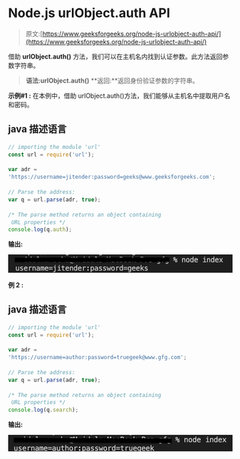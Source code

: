 # Node.js urlObject.auth API

> 原文:[https://www.geeksforgeeks.org/node-js-urlobject-auth-api/](https://www.geeksforgeeks.org/node-js-urlobject-auth-api/)

借助 **urlObject.auth()** 方法，我们可以在主机名内找到认证参数。此方法返回参数字符串。

> **语法:urlObject.auth()**
> **返回:**返回身份验证参数的字符串。

**示例#1 :** 在本例中，借助 urlObject.auth()方法，我们能够从主机名中提取用户名和密码。

## java 描述语言

```js
// importing the module 'url' 
const url = require('url');

var adr = 
'https://username=jitender:password=geeks@www.geeksforgeeks.com';

// Parse the address:
var q = url.parse(adr, true);

/* The parse method returns an object containing
 URL properties */
console.log(q.auth);
```

**输出:**

![](img/3f46cd53a2e7ec115117f02dd24d9633.png)

**例 2 :**

## java 描述语言

```js
// importing the module 'url' 
const url = require('url');

var adr =
'https://username=author:password=truegeek@www.gfg.com';

// Parse the address:
var q = url.parse(adr, true);

/* The parse method returns an object containing
 URL properties */
console.log(q.search);
```

**输出:**

![](img/324b2992297f10fbe9ab402632203935.png)